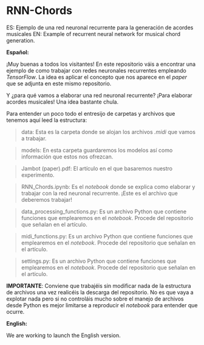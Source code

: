 # RNN-Chords
ES: Ejemplo de una red neuronal recurrente para la generación de acordes musicales
EN: Example of recurrent neural network for musical chord generation.

**Español:**

¡Muy buenas a todos los visitantes! En este repositorio váis a encontrar una ejemplo de como trabajar con redes neuronales recurrentes empleando *TensorFlow*. La idea es aplicar el concepto que nos aparece en el *paper* que se adjunta en este mismo repositorio.

Y ¿para qué vamos a elaborar una red neuronal recurrente? ¡Para elaborar acordes musicales! Una idea bastante chula.

Para entender un poco todo el entresijo de carpetas y archivos que tenemos aquí leed la estructura:

> data: Esta es la carpeta donde se alojan los archivos *.midi* que vamos a trabajar.

> models: En esta carpeta guardaremos los modelos así como información que estos nos ofrezcan.

> Jambot (paper).pdf: El artículo en el que basaremos nuestro experimento.

> RNN_Chords.ipynb: Es el *notebook* donde se explica como elaborar y trabajar con la red neuronal recurrente. ¡Este es el archivo que deberemos trabajar!

> data_processing_functions.py: Es un archivo Python que contiene funciones que emplearemos en el *notebook*. Procede del repositorio que señalan en el artículo.

> midi_functions.py: Es un archivo Python que contiene funciones que emplearemos en el *notebook*. Procede del repositorio que señalan en el artículo.

> settings.py: Es un archivo Python que contiene funciones que emplearemos en el *notebook*. Procede del repositorio que señalan en el artículo.

**IMPORTANTE**: Conviene que trabajéis sin modificar nada de la estructura de archivos una vez realicéis la descarga del repositorio. No es que vaya a explotar nada pero si no controláis mucho sobre el manejo de archivos desde Python es mejor limitarse a reproducir el *notebook* para entender que ocurre.

**English:**

We are working to launch the English version.

